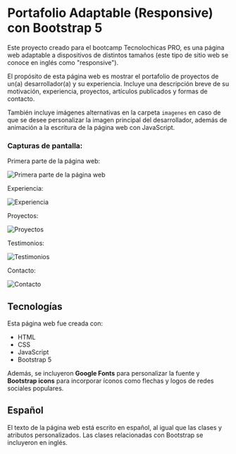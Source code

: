 # Portafolio Adaptable (Responsive) con Bootstrap 5

Este proyecto creado para el bootcamp Tecnolochicas PRO, es una página web adaptable a dispositivos de distintos tamaños (este tipo de sitio web se conoce en inglés como "responsive"). 

El propósito de esta página web es mostrar el portafolio de proyectos de un(a) desarrollador(a) y su experiencia. Incluye una descripción breve de su motivación, experiencia, proyectos, artículos publicados y formas de contacto. 

También incluye imágenes alternativas en la carpeta `imagenes` en caso de que se desee personalizar la imagen principal del desarrollador, además de animación a la escritura de la página web con JavaScript.

### Capturas de pantalla:

Primera parte de la página web:

![Primera parte de la página web]( /portafolioTCPRO-main/imagenes/2023-07-29%20(2).png/portafolioTCPRO-main/imagenes/2023-07-29%20(5).png)

Experiencia:

![Experiencia](/portafolioTCPRO-main/imagenes/2023-07-29%20(7).png)

Proyectos:

![Proyectos](/portafolioTCPRO-main/imagenes/2023-07-29%20(9).png)

Testimonios:

![Testimonios](/portafolioTCPRO-main/imagenes/2023-07-29%20(11).png)

Contacto:

![Contacto](/portafolioTCPRO-main/imagenes/2023-07-29%20(13).png)

## Tecnologías

Esta página web fue creada con:

* HTML
* CSS
* JavaScript 
* Bootstrap 5

Además, se incluyeron **Google Fonts** para personalizar la fuente y **Bootstrap icons** para incorporar íconos como flechas y logos de redes sociales populares. 

## Español

El texto de la página web está escrito en español, al igual que las clases y atributos personalizados. Las clases relacionadas con Bootstrap se incluyeron en inglés.




